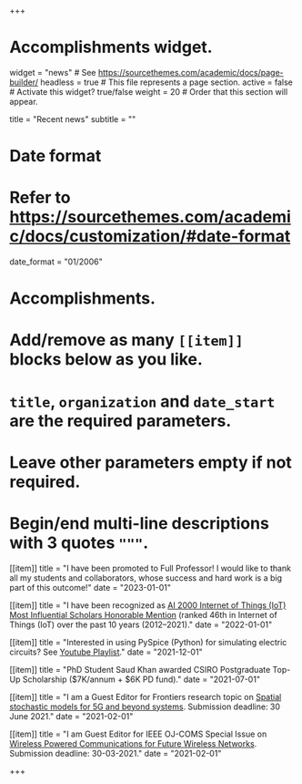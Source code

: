 +++
# Accomplishments widget.
widget = "news"  # See https://sourcethemes.com/academic/docs/page-builder/
headless = true  # This file represents a page section.
active = false  # Activate this widget? true/false
weight = 20  # Order that this section will appear.

title = "Recent news"
subtitle = ""

# Date format
#   Refer to https://sourcethemes.com/academic/docs/customization/#date-format
date_format = "01/2006"

# Accomplishments.
#   Add/remove as many `[[item]]` blocks below as you like.
#   `title`, `organization` and `date_start` are the required parameters.
#   Leave other parameters empty if not required.
#   Begin/end multi-line descriptions with 3 quotes `"""`.


[[item]]
  title = "I have been promoted to Full Professor! I would like to thank all my students and collaborators, whose success and hard work is a big part of this outcome!"
  date = "2023-01-01"

[[item]]
  title = "I have been recognized as [AI 2000 Internet of Things (IoT) Most Influential Scholars Honorable Mention](http://users.cecs.anu.edu.au/~Salman.Durrani/_images/2022IoT.png) (ranked 46th in Internet of Things (IoT) over the past 10 years (2012–2021)."
  date = "2022-01-01"

[[item]]
  title = "Interested in using PySpice (Python) for simulating electric circuits? See [Youtube Playlist](https://www.youtube.com/watch?v=KnA7xI7MAuI&list=PL6JL9fVjrZLcqixnvq9wUpG1xNGrIRH8j)."
  date = "2021-12-01"

[[item]]
  title = "PhD Student Saud Khan awarded CSIRO Postgraduate Top-Up Scholarship ($7K/annum + $6K PD fund)."
  date = "2021-07-01"

  
[[item]]
  title = "I am a Guest Editor for Frontiers research topic on [Spatial stochastic models for 5G and beyond systems](https://www.frontiersin.org/research-topics/19135/spatial-stochastic-models-for-5g-and-beyond-systems). Submission deadline: 30 June 2021."
  date = "2021-02-01"
  
[[item]]
  title = "I am Guest Editor for IEEE OJ-COMS Special Issue on [Wireless Powered Communications for Future Wireless Networks](https://www.comsoc.org/publications/journals/ieee-ojcoms/cfp/wireless-powered-communications-future-wireless-networks). Submission deadline: 30-03-2021."
  date = "2021-02-01"



+++
